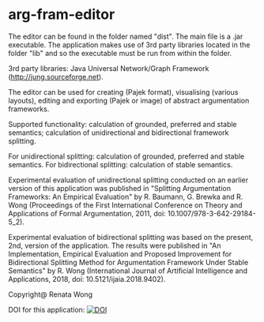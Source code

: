 # arg-fram-editor

The editor can be found in the folder named "dist". The main file is a .jar executable. The application makes use of 3rd party libraries located in the folder "lib" and so the executable must be run from within the folder. 

3rd party libraries: Java Universal Network/Graph Framework (http://jung.sourceforge.net).

The editor can be used for 
creating (Pajek format), 
visualising (various layouts), 
editing and 
exporting (Pajek or image) 
of abstract argumentation frameworks. 

Supported functionality: 
calculation of grounded, preferred and stable semantics; 
calculation of unidirectional and bidirectional framework splitting. 

For unidirectional splitting: calculation of grounded, preferred and stable semantics.
For bidirectional splitting: calculation of stable semantics. 

Experimental evaluation of unidirectional splitting conducted on an earlier version of this application was published in "Splitting Argumentation Frameworks: An Empirical Evaluation" by R. Baumann, G. Brewka and R. Wong (Proceedings of the First International Conference on Theory and Applications of Formal Argumentation, 2011, doi: 10.1007/978-3-642-29184-5_2).

Experimental evaluation of bidirectional splitting was based on the present, 2nd, version of the application. The results were published in "An Implementation, Empirical Evaluation and Proposed Improvement for Bidirectional Splitting Method for Argumentation Framework Under Stable Semantics" by R. Wong (International Journal of Artificial Intelligence and Applications, 2018, doi: 10.5121/ijaia.2018.9402).

Copyright@ Renata Wong

DOI for this application: <a href="https://zenodo.org/badge/latestdoi/188187401"><img src="https://zenodo.org/badge/188187401.svg" alt="DOI"></a>
